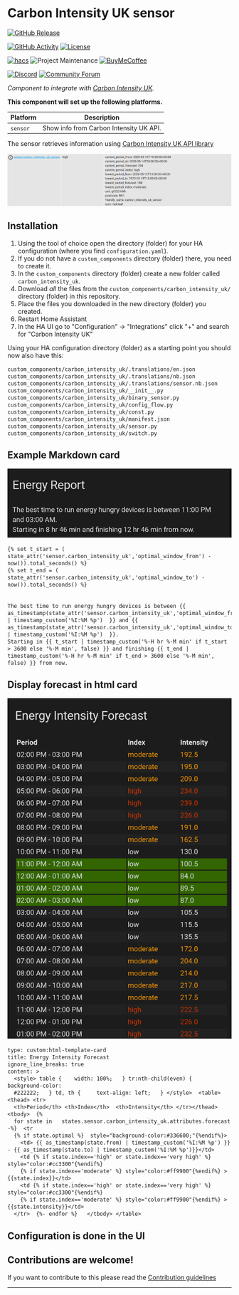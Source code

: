 # Carbon Intensity UK sensor

[![GitHub Release][releases-shield]][releases]

[![GitHub Activity][commits-shield]][commits]
[![License][license-shield]](LICENSE)

[![hacs][hacsbadge]][hacs]
![Project Maintenance][maintenance-shield]
[![BuyMeCoffee][buymecoffeebadge]][buymecoffee]

[![Discord][discord-shield]][discord]
[![Community Forum][forum-shield]][forum]

_Component to integrate with [Carbon Intensity UK][carbon_intensity_uk]._

**This component will set up the following platforms.**

Platform | Description
-- | --
`sensor` | Show info from Carbon Intensity UK API.

The sensor retrieves information using [Carbon Intensity UK API library](https://github.com/jscruz/carbonintensity)

![alt Sensor attributes][attributesimg]

## Installation

1. Using the tool of choice open the directory (folder) for your HA configuration (where you find `configuration.yaml`).
2. If you do not have a `custom_components` directory (folder) there, you need to create it.
3. In the `custom_components` directory (folder) create a new folder called `carbon_intensity_uk`.
4. Download _all_ the files from the `custom_components/carbon_intensity_uk/` directory (folder) in this repository.
5. Place the files you downloaded in the new directory (folder) you created.
6. Restart Home Assistant
7. In the HA UI go to "Configuration" -> "Integrations" click "+" and search for "Carbon Intensity UK"

Using your HA configuration directory (folder) as a starting point you should now also have this:

```text
custom_components/carbon_intensity_uk/.translations/en.json
custom_components/carbon_intensity_uk/.translations/nb.json
custom_components/carbon_intensity_uk/.translations/sensor.nb.json
custom_components/carbon_intensity_uk/__init__.py
custom_components/carbon_intensity_uk/binary_sensor.py
custom_components/carbon_intensity_uk/config_flow.py
custom_components/carbon_intensity_uk/const.py
custom_components/carbon_intensity_uk/manifest.json
custom_components/carbon_intensity_uk/sensor.py
custom_components/carbon_intensity_uk/switch.py
```

## Example Markdown card

![alt Example card](markdowncard.png)

```
{% set t_start = (  state_attr('sensor.carbon_intensity_uk','optimal_window_from') - now()).total_seconds() %}
{% set t_end = (  state_attr('sensor.carbon_intensity_uk','optimal_window_to') - now()).total_seconds() %}


The best time to run energy hungry devices is between {{ as_timestamp(state_attr('sensor.carbon_intensity_uk','optimal_window_from')) | timestamp_custom('%I:%M %p')  }} and {{ as_timestamp(state_attr('sensor.carbon_intensity_uk','optimal_window_to')) | timestamp_custom('%I:%M %p')  }}.
Starting in {{ t_start | timestamp_custom('%-H hr %-M min' if t_start > 3600 else '%-M min', false) }} and finishing {{ t_end | timestamp_custom('%-H hr %-M min' if t_end > 3600 else '%-M min', false) }} from now.

```

## Display forecast in html card

![alt Example card with a forecast](forecastcard.png)

```
type: custom:html-template-card
title: Energy Intensity Forecast
ignore_line_breaks: true
content: >
  <style> table {    width: 100%;   } tr:nth-child(even) {     background-color:
  #222222;   } td, th {     text-align: left;   } </style>  <table> <thead> <tr>
  <th>Period</th> <th>Index</th>  <th>Intensity</th> </tr></thead> <tbody>  {%
  for state in   states.sensor.carbon_intensity_uk.attributes.forecast -%}  <tr
  {% if state.optimal %}  style="background-color:#336600;"{%endif%}>
    <td> {{ as_timestamp(state.from) | timestamp_custom('%I:%M %p') }} - {{ as_timestamp(state.to) | timestamp_custom('%I:%M %p')}}</td>
    <td {% if state.index=='high' or state.index=='very high' %} style="color:#cc3300"{%endif%}
    {% if state.index=='moderate' %} style="color:#ff9900"{%endif%} >  {{state.index}}</td>
    <td {% if state.index=='high' or state.index=='very high' %} style="color:#cc3300"{%endif%}
    {% if state.index=='moderate' %} style="color:#ff9900"{%endif%} >  {{state.intensity}}</td>
  </tr>  {%- endfor %}   </tbody> </table> 
```


## Configuration is done in the UI

<!---->

## Contributions are welcome!

If you want to contribute to this please read the [Contribution guidelines](CONTRIBUTING.md)

***

[carbon_intensity_uk]: https://github.com/jscruz/sensor.carbon_intensity_uk
[buymecoffee]: https://www.buymeacoffee.com/jscruz
[buymecoffeebadge]: https://img.shields.io/badge/buy%20me%20a%20coffee-donate-yellow.svg?style=for-the-badge
[commits-shield]: https://img.shields.io/github/commit-activity/y/jscruz/sensor.carbon_intensity_uk?style=for-the-badge
[commits]: https://github.com/jscruz/sensor.carbon_intensity_uk/commits/master
[hacs]: https://github.com/custom-components/hacs
[hacsbadge]: https://img.shields.io/badge/HACS-Custom-orange.svg?style=for-the-badge
[discord]: https://discord.gg/Qa5fW2R
[discord-shield]: https://img.shields.io/discord/330944238910963714.svg?style=for-the-badge
[attributesimg]: attributes.png
[forum-shield]: https://img.shields.io/badge/community-forum-brightgreen.svg?style=for-the-badge
[forum]: https://community.home-assistant.io/
[license-shield]: https://img.shields.io/github/license/jscruz/sensor.carbon_intensity_uk.svg?style=for-the-badge
[maintenance-shield]: https://img.shields.io/badge/maintainer-Jorge%20Cruz%20%40jscruz-blue.svg?style=for-the-badge
[releases-shield]: https://img.shields.io/github/release/jscruz/sensor.carbon_intensity_uk.svg?style=for-the-badge
[releases]: https://github.com/jscruz/sensor.carbon_intensity_uk/releases
